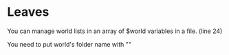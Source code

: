 # Leaves

You can manage world lists in an array of $world variables in a file. (line 24)

You need to put world's folder name with ""
